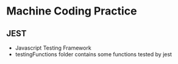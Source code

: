 # Machine Coding Practice
## JEST
- Javascript Testing Framework
- testingFunctions folder contains some functions tested by jest